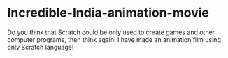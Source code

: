 # Incredible-India-animation-movie
Do you think that Scratch could be only used to create games and other computer programs, then think again! I have made an animation film using only Scratch language!
